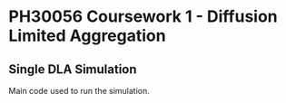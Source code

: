 # PH30056 Coursework 1 - Diffusion Limited Aggregation
## Single DLA Simulation

Main code used to run the simulation.
